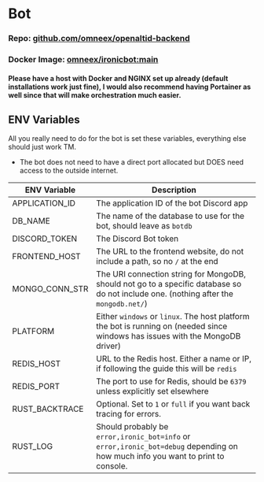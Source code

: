 # Bot
### Repo: [github.com/omneex/openaltid-backend](https://github.com/omneex/IronicBot)
### Docker Image: [omneex/ironicbot:main](https://hub.docker.com/repository/docker/omneex/ironicbot)

#### Please have a host with Docker and NGINX set up already (default installations work just fine), I would also recommend having Portainer as well since that will make orchestration much easier.

## ENV Variables
All you really need to do for the bot is set these variables, everything else should just work TM. 
- The bot does not need to have a direct port allocated but DOES need access to the outside internet.

| ENV Variable | Description |
|---|---|
| APPLICATION_ID | The application ID of the bot Discord app |
| DB_NAME | The name of the database to use for the bot, should leave as `botdb` |
| DISCORD_TOKEN | The Discord Bot token |
| FRONTEND_HOST | The URL to the frontend website, do not include a path, so no `/` at the end |
| MONGO_CONN_STR | The URI connection string for MongoDB, should not go to a specific database so do not include one. (nothing after the `mongodb.net/`) |
| PLATFORM | Either `windows` or `linux`. The host platform the bot is running on (needed since windows has issues with the MongoDB driver) | 
| REDIS_HOST | URL to the Redis host. Either a name or IP, if following the guide this will be `redis`
| REDIS_PORT | The port to use for Redis, should be `6379` unless explicitly set elsewhere |
| RUST_BACKTRACE | Optional. Set to `1` or `full` if you want back tracing for errors.
| RUST_LOG | Should probably be `error,ironic_bot=info` or `error,ironic_bot=debug` depending on how much info you want to print to console. |
